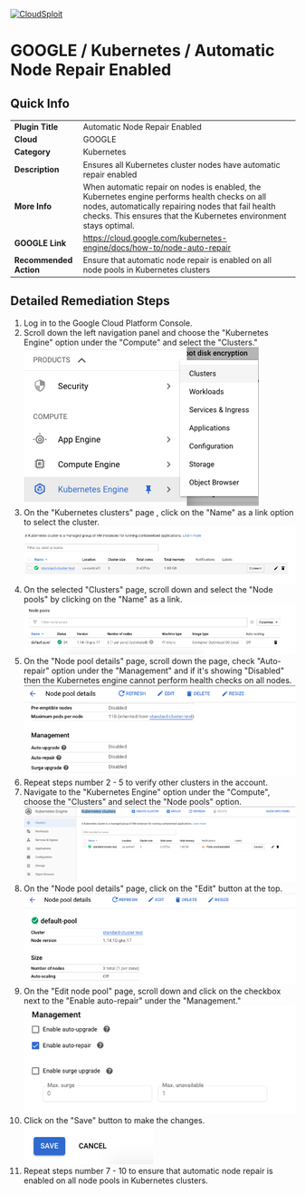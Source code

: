 [![CloudSploit](https://cloudsploit.com/img/logo-new-big-text-100.png "CloudSploit")](https://cloudsploit.com)

# GOOGLE / Kubernetes / Automatic Node Repair Enabled

## Quick Info

| | |
|-|-|
| **Plugin Title** | Automatic Node Repair Enabled |
| **Cloud** | GOOGLE |
| **Category** | Kubernetes |
| **Description** | Ensures all Kubernetes cluster nodes have automatic repair enabled |
| **More Info** | When automatic repair on nodes is enabled, the Kubernetes engine performs health checks on all nodes, automatically repairing nodes that fail health checks. This ensures that the Kubernetes environment stays optimal. |
| **GOOGLE Link** | https://cloud.google.com/kubernetes-engine/docs/how-to/node-auto-repair |
| **Recommended Action** | Ensure that automatic node repair is enabled on all node pools in Kubernetes clusters |

## Detailed Remediation Steps
1. Log in to the Google Cloud Platform Console.
2. Scroll down the left navigation panel and choose the "Kubernetes Engine" option under the "Compute" and select the "Clusters." </br> <img src="/resources/google/kubernetes/automatic-node-repair-enabled/step2.png"/>
3. On the "Kubernetes clusters" page , click on the "Name" as a link option to select the cluster.</br> <img src="/resources/google/kubernetes/automatic-node-repair-enabled/step3.png"/>
4. On the selected "Clusters" page, scroll down and select the "Node pools" by clicking on the "Name" as a link.</br> <img src="/resources/google/kubernetes/automatic-node-repair-enabled/step4.png"/>
5. On the "Node pool details" page, scroll down the page, check "Auto-repair" option under the "Management" and if it's showing "Disabled" then the Kubernetes engine cannot perform health checks on all nodes.</br> <img src="/resources/google/kubernetes/automatic-node-repair-enabled/step5.png"/>
6. Repeat steps number 2 - 5 to verify other clusters in the account.</br>
7. Navigate to the "Kubernetes Engine" option under the "Compute", choose the "Clusters" and select the "Node pools" option.</br> <img src="/resources/google/kubernetes/automatic-node-repair-enabled/step7.png"/>
8. On the "Node pool details" page, click on the "Edit" button at the top.</br> <img src="/resources/google/kubernetes/automatic-node-repair-enabled/step8.png"/>
9. On the "Edit node pool" page, scroll down and click on the checkbox next to the "Enable auto-repair" under the "Management."</br> <img src="/resources/google/kubernetes/automatic-node-repair-enabled/step9.png"/>
10. Click on the "Save" button to make the changes.</br> <img src="/resources/google/kubernetes/automatic-node-repair-enabled/step10.png"/>
11. Repeat steps number 7 - 10 to ensure that automatic node repair is enabled on all node pools in Kubernetes clusters.</br>
